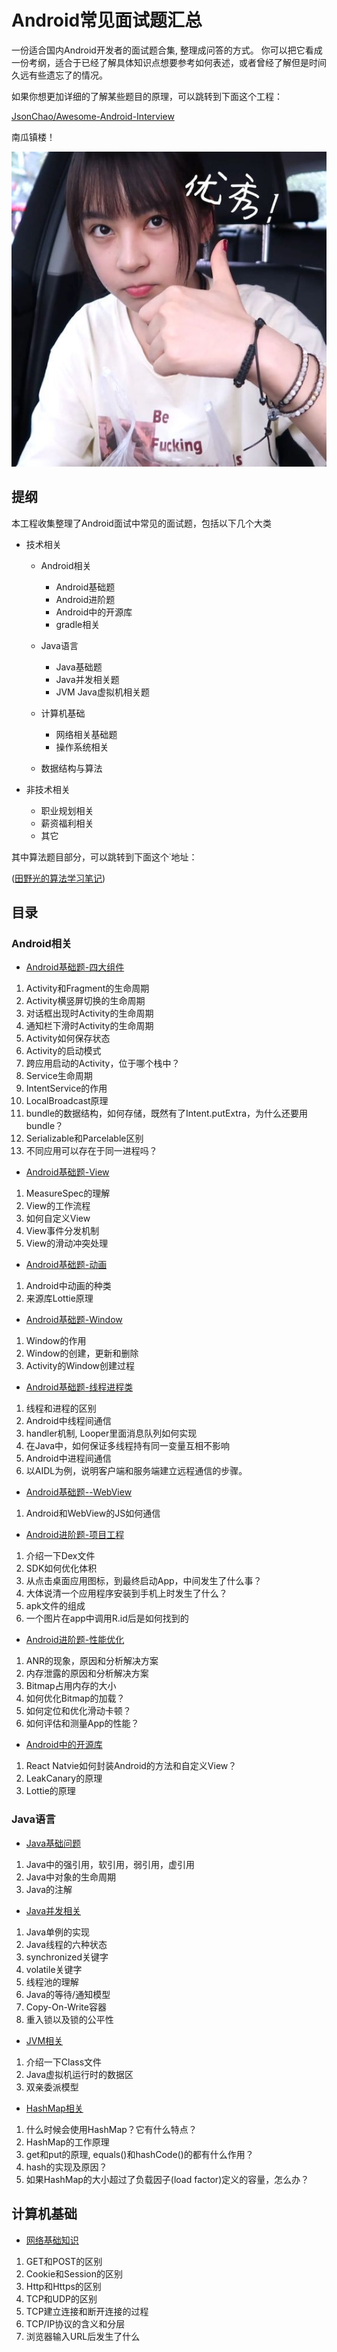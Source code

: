 # Android常见面试题汇总

一份适合国内Android开发者的面试题合集, 整理成问答的方式。
你可以把它看成一份考纲，适合于已经了解具体知识点想要参考如何表述，或者曾经了解但是时间久远有些遗忘了的情况。

如果你想更加详细的了解某些题目的原理，可以跳转到下面这个工程：

[JsonChao/Awesome-Android-Interview](https://github.com/JsonChao/Awesome-Android-Interview)

南瓜镇楼！

![](./img/南瓜01.jpg)

## 提纲

本工程收集整理了Android面试中常见的面试题，包括以下几个大类

* 技术相关
    * Android相关
        * Android基础题
        * Android进阶题
        * Android中的开源库
        * gradle相关

    * Java语言
        * Java基础题
        * Java并发相关题
        * JVM Java虚拟机相关题

    * 计算机基础
        * 网络相关基础题
        * 操作系统相关

    * 数据结构与算法

* 非技术相关
    * 职业规划相关
    * 薪资福利相关
    * 其它


其中算法题目部分，可以跳转到下面这个˙地址：

([田野光的算法学习笔记](https://github.com/wangyeming/AlgorithmNote))

## 目录

### Android相关

* [Android基础题-四大组件](/Android/Android-四大组件.md)

1.	Activity和Fragment的生命周期
2.	Activity横竖屏切换的生命周期
3.	对话框出现时Activity的生命周期
4.  通知栏下滑时Activity的生命周期
5.  Activity如何保存状态
6.  Activity的启动模式
7.  跨应用启动的Activity，位于哪个栈中？
8.  Service生命周期 
9.  IntentService的作用
10. LocalBroadcast原理
11. bundle的数据结构，如何存储，既然有了Intent.putExtra，为什么还要用bundle？
12. Serializable和Parcelable区别
13. 不同应用可以存在于同一进程吗？

* [Android基础题-View](/Android/Android-View.md)

1. MeasureSpec的理解
2. View的工作流程
3. 如何自定义View
4. View事件分发机制
5. View的滑动冲突处理

* [Android基础题-动画](/Android/Android-动画.md)

1. Android中动画的种类
2. 来源库Lottie原理

* [Android基础题-Window](/Android/Android-Window.md)

1. Window的作用
2. Window的创建，更新和删除
3. Activity的Window创建过程

* [Android基础题-线程进程类](/Android/Android-线程与进程.md)

1.	线程和进程的区别
2.	Android中线程间通信
3.	handler机制, Looper里面消息队列如何实现
4.	在Java中，如何保证多线程持有同一变量互相不影响
5.	Android中进程间通信
6.  以AIDL为例，说明客户端和服务端建立远程通信的步骤。

* [Android基础题--WebView](/Android/Android-WebView.md)

1. Android和WebView的JS如何通信

* [Android进阶题-项目工程](/Android/Android-项目工程.md)

1. 介绍一下Dex文件
2. SDK如何优化体积
3. 从点击桌面应用图标，到最终启动App，中间发生了什么事？
4. 大体说清一个应用程序安装到手机上时发生了什么？
5. apk文件的组成
6. 一个图片在app中调用R.id后是如何找到的

* [Android进阶题-性能优化](/Android/Android-性能优化.md)

1. ANR的现象，原因和分析解决方案
2. 内存泄露的原因和分析解决方案
3. Bitmap占用内存的大小
4. 如何优化Bitmap的加载？
5. 如何定位和优化滑动卡顿？
6. 如何评估和测量App的性能？

* [Android中的开源库](/Android/Android-开源库.md)

1. React Natvie如何封装Android的方法和自定义View？
2. LeakCanary的原理
3. Lottie的原理

### Java语言

* [Java基础问题](/Java/Java语言-Java基础问题.md)

1. Java中的强引用，软引用，弱引用，虚引用
2. Java中对象的生命周期
3. Java的注解

* [Java并发相关](/Java/Java语言-Java并发相关.md)

1. Java单例的实现
2. Java线程的六种状态
3. synchronized关键字
4. volatile关键字
5. 线程池的理解
6. Java的等待/通知模型
7. Copy-On-Write容器
8. 重入锁以及锁的公平性

* [JVM相关](/Java/Java语言-JVM相关.md)

1. 介绍一下Class文件
2. Java虚拟机运行时的数据区
3. 双亲委派模型

* [HashMap相关](/Java/Java语言-HashMap相关.md)

1. 什么时候会使用HashMap？它有什么特点？
2. HashMap的工作原理
3. get和put的原理, equals()和hashCode()的都有什么作用？
4. hash的实现及原因？
5. 如果HashMap的大小超过了负载因子(load factor)定义的容量，怎么办？

## 计算机基础

* [网络基础知识](/common-basic/网络基础知识.md)

1. GET和POST的区别
2. Cookie和Session的区别
3. Http和Https的区别
4. TCP和UDP的区别
5. TCP建立连接和断开连接的过程
6. TCP/IP协议的含义和分层
7. 浏览器输入URL后发生了什么





